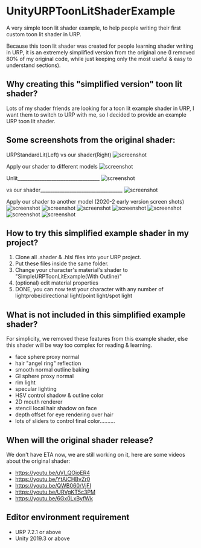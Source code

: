 # UnityURPToonLitShaderExample
A very simple toon lit shader example, to help people writing their first custom toon lit shader in URP.

Because this toon lit shader was created for people learning shader writing in URP, it is an extremely simplified version from the original one (I removed 80% of my original code, while just keeping only the most useful & easy to understand sections).

Why creating this "simplified version" toon lit shader?
-------------------
Lots of my shader friends are looking for a toon lit example shader in URP, I want them to switch to URP with me, so I decided to provide an example URP toon lit shader. 

Some screenshots from the original shader:
-------------------
URPStandardLit(Left) vs our shader(Right)
![screenshot](https://i.imgur.com/Ma4wwQv.png)

Apply our shader to different models
![screenshot](https://i.imgur.com/AgDKEil.png)

Unlit__________________________________
![screenshot](https://i.imgur.com/tQyWLCl.png)

vs our shader__________________________________
![screenshot](https://i.imgur.com/B8DoTHj.png)

Apply our shader to another model (2020-2 early version screen shots)
![screenshot](https://i.imgur.com/KxdjhCx.png)
![screenshot](https://i.imgur.com/6t2FMcg.png)
![screenshot](https://i.imgur.com/LBTNZCH.png)
![screenshot](https://i.imgur.com/KxdjhCx.png)
![screenshot](https://i.imgur.com/WIGyMVx.png)
![screenshot](https://i.imgur.com/zou7PxL.png)
![screenshot](https://i.imgur.com/CZHnfMC.png)


How to try this simplified example shader in my project?
-------------------
1. Clone all .shader & .hlsl files into your URP project.
2. Put these files inside the same folder.
3. Change your character's material's shader to "SimpleURPToonLitExample(With Outline)"
4. (optional) edit material properties
5. DONE, you can now test your character with any number of lightprobe/directional light/point light/spot light

What is not included in this simplified example shader?
-------------------
For simplicity, we removed these features from this example shader, else this shader will be way too complex for reading & learning.
- face sphere proxy normal
- hair "angel ring" reflection
- smooth normal outline baking
- GI sphere proxy normal
- rim light
- specular lighting
- HSV control shadow & outline color
- 2D mouth renderer
- stencil local hair shadow on face
- depth offset for eye rendering over hair
- lots of sliders to control final color..........

When will the original shader release?
-------------------
We don't have ETA now, we are still working on it, here are some videos about the original shader:
- https://youtu.be/uVI_QOioER4
- https://youtu.be/YtAiCHBvZr0
- https://youtu.be/QWB060rVjFI
- https://youtu.be/URVgKT5c3PM
- https://youtu.be/6Gx0LxByfWk


Editor environment requirement
-----------------------
- URP 7.2.1 or above
- Unity 2019.3 or above


